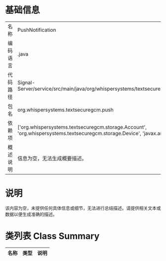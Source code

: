 # 基础信息

|      |      |
|------|------|
| 名称 | PushNotification |
| 编码语言 | .java |
| 代码路径 | Signal-Server/service/src/main/java/org/whispersystems/textsecuregcm/push/PushNotification.java |
| 包名 | org.whispersystems.textsecuregcm.push |
| 依赖项 | ['org.whispersystems.textsecuregcm.storage.Account', 'org.whispersystems.textsecuregcm.storage.Device', 'javax.annotation.Nullable'] |
| 概述说明 | 信息为空，无法生成概要描述。 |

# 说明

该内容为空，未提供任何具体信息或细节，无法进行总结描述。请提供相关文本或数据以便生成准确的描述。

# 类列表 Class Summary

| 名称   | 类型  | 说明 |
|-------|------|-------------|




